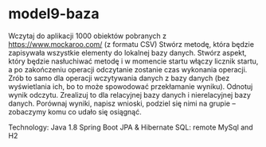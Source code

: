# model9-baza
Wczytaj do aplikacji 1000 obiektów pobranych z https://www.mockaroo.com/ (z formatu CSV)
Stwórz metodę, która będzie zapisywała wszystkie elementy do lokalnej bazy danych.
Stwórz aspekt, który będzie nasłuchiwać metodę i w momencie startu włączy licznik startu, 
a po zakończeniu operacji odczytanie zostanie czas wykonania operacji.
Zrób to samo dla operacji wczytywania danych z bazy danych (bez wyświetlania ich,
 bo to może spowodować przekłamanie wyniku). Odnotuj wynik odczytu.
Zrealizuj to dla relacyjnej bazy danych i nierelacyjnej bazy danych. 
Porównaj wyniki, napisz wnioski, podziel się nimi na grupie – zobaczymy komu co udało się osiągnąć.

Technology:
Java 1.8
Spring Boot
JPA & Hibernate 
SQL: remote MySql and H2
